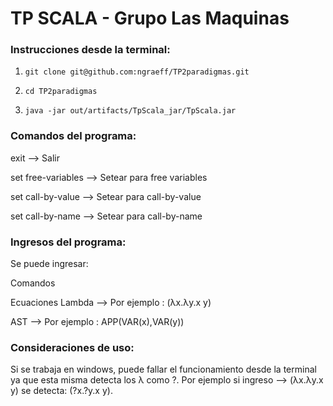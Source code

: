 <h1>TP SCALA - Grupo Las Maquinas</h1>


### Instrucciones desde la terminal:
<ol>
  <li>
      
    git clone git@github.com:ngraeff/TP2paradigmas.git
    
  </li>
  <li>      

    cd TP2paradigmas

 </li> 
 <li>      

    java -jar out/artifacts/TpScala_jar/TpScala.jar
 </li> 
</ol>

### Comandos del programa:

  exit   --> Salir
  
  set free-variables  --> Setear para free variables
  
  set call-by-value  --> Setear para call-by-value
  
  set call-by-name  --> Setear para call-by-name

### Ingresos del programa:

  Se puede ingresar:
  
  Comandos
  
  Ecuaciones Lambda --> Por ejemplo : (λx.λy.x y)
  
  AST --> Por ejemplo : APP(VAR(x),VAR(y))    

### Consideraciones de uso:

  Si se trabaja en windows, puede fallar el funcionamiento desde la terminal ya que esta misma detecta los λ como ?. Por ejemplo si ingreso --> (λx.λy.x y) se detecta: (?x.?y.x y).




